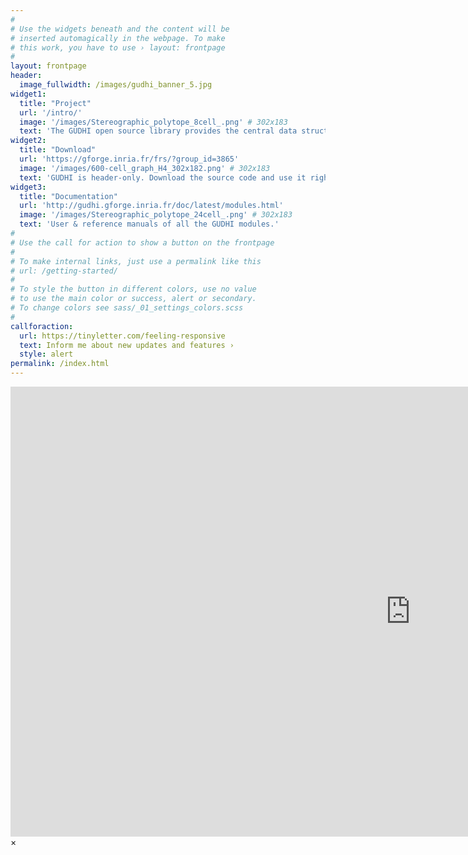 ```yaml
---
#
# Use the widgets beneath and the content will be
# inserted automagically in the webpage. To make
# this work, you have to use › layout: frontpage
#
layout: frontpage
header:
  image_fullwidth: /images/gudhi_banner_5.jpg
widget1:
  title: "Project"
  url: '/intro/'
  image: '/images/Stereographic_polytope_8cell_.png' # 302x183
  text: 'The GUDHI open source library provides the central data structures and algorithms that underly applications in geometry understanding in higher dimensions.'
widget2:
  title: "Download"
  url: 'https://gforge.inria.fr/frs/?group_id=3865'
  image: '/images/600-cell_graph_H4_302x182.png' # 302x183
  text: 'GUDHI is header-only. Download the source code and use it right away!'
widget3:
  title: "Documentation"
  url: 'http://gudhi.gforge.inria.fr/doc/latest/modules.html'
  image: '/images/Stereographic_polytope_24cell_.png' # 302x183
  text: 'User & reference manuals of all the GUDHI modules.'
#
# Use the call for action to show a button on the frontpage
#
# To make internal links, just use a permalink like this
# url: /getting-started/
#
# To style the button in different colors, use no value
# to use the main color or success, alert or secondary.
# To change colors see sass/_01_settings_colors.scss
#
callforaction:
  url: https://tinyletter.com/feeling-responsive
  text: Inform me about new updates and features ›
  style: alert
permalink: /index.html
---
```

<div id="videoModal" class="reveal-modal large" data-reveal="">
  <div class="flex-video widescreen vimeo" style="display: block;">
    <iframe width="1280" height="720" src="https://www.youtube.com/embed/3b5zCFSmVvU" frameborder="0" allowfullscreen></iframe>
  </div>
  <a class="close-reveal-modal">&#215;</a>
</div>

